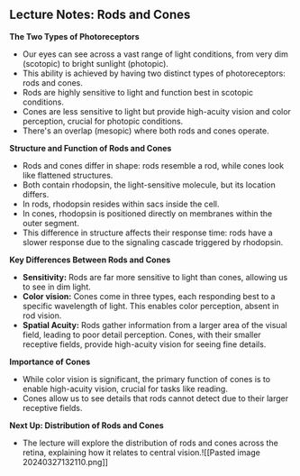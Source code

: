 ## Lecture Notes: Rods and Cones

**The Two Types of Photoreceptors**

- Our eyes can see across a vast range of light conditions, from very dim (scotopic) to bright sunlight (photopic).
- This ability is achieved by having two distinct types of photoreceptors: rods and cones.
- Rods are highly sensitive to light and function best in scotopic conditions.
- Cones are less sensitive to light but provide high-acuity vision and color perception, crucial for photopic conditions.
- There's an overlap (mesopic) where both rods and cones operate.

**Structure and Function of Rods and Cones**

- Rods and cones differ in shape: rods resemble a rod, while cones look like flattened structures.
- Both contain rhodopsin, the light-sensitive molecule, but its location differs.
- In rods, rhodopsin resides within sacs inside the cell.
- In cones, rhodopsin is positioned directly on membranes within the outer segment.
- This difference in structure affects their response time: rods have a slower response due to the signaling cascade triggered by rhodopsin.

**Key Differences Between Rods and Cones**

- **Sensitivity:** Rods are far more sensitive to light than cones, allowing us to see in dim light.
- **Color vision:** Cones come in three types, each responding best to a specific wavelength of light. This enables color perception, absent in rod vision.
- **Spatial Acuity:** Rods gather information from a larger area of the visual field, leading to poor detail perception. Cones, with their smaller receptive fields, provide high-acuity vision for seeing fine details.

**Importance of Cones**

- While color vision is significant, the primary function of cones is to enable high-acuity vision, crucial for tasks like reading.
- Cones allow us to see details that rods cannot detect due to their larger receptive fields.

**Next Up: Distribution of Rods and Cones**

- The lecture will explore the distribution of rods and cones across the retina, explaining how it relates to central vision.![[Pasted image 20240327132110.png]]